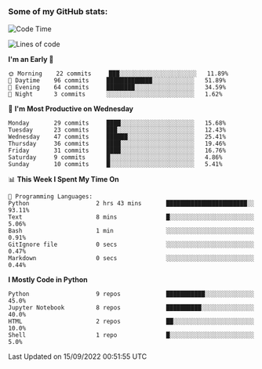 ##
### Some of my GitHub stats:


<!--START_SECTION:waka-->
![Code Time](http://img.shields.io/badge/Code%20Time-2%20hrs%2055%20mins-blue)

![Lines of code](https://img.shields.io/badge/From%20Hello%20World%20I%27ve%20Written-9%20Million%20lines%20of%20code-blue)

**I'm an Early 🐤** 

```text
🌞 Morning    22 commits     ███░░░░░░░░░░░░░░░░░░░░░░   11.89% 
🌆 Daytime    96 commits     █████████████░░░░░░░░░░░░   51.89% 
🌃 Evening    64 commits     ████████░░░░░░░░░░░░░░░░░   34.59% 
🌙 Night      3 commits      ░░░░░░░░░░░░░░░░░░░░░░░░░   1.62%

```
📅 **I'm Most Productive on Wednesday** 

```text
Monday       29 commits     ████░░░░░░░░░░░░░░░░░░░░░   15.68% 
Tuesday      23 commits     ███░░░░░░░░░░░░░░░░░░░░░░   12.43% 
Wednesday    47 commits     ██████░░░░░░░░░░░░░░░░░░░   25.41% 
Thursday     36 commits     ████░░░░░░░░░░░░░░░░░░░░░   19.46% 
Friday       31 commits     ████░░░░░░░░░░░░░░░░░░░░░   16.76% 
Saturday     9 commits      █░░░░░░░░░░░░░░░░░░░░░░░░   4.86% 
Sunday       10 commits     █░░░░░░░░░░░░░░░░░░░░░░░░   5.41%

```


📊 **This Week I Spent My Time On** 

```text
💬 Programming Languages: 
Python                   2 hrs 43 mins       ███████████████████████░░   93.11% 
Text                     8 mins              █░░░░░░░░░░░░░░░░░░░░░░░░   5.06% 
Bash                     1 min               ░░░░░░░░░░░░░░░░░░░░░░░░░   0.91% 
GitIgnore file           0 secs              ░░░░░░░░░░░░░░░░░░░░░░░░░   0.47% 
Markdown                 0 secs              ░░░░░░░░░░░░░░░░░░░░░░░░░   0.44%

```

**I Mostly Code in Python** 

```text
Python                   9 repos             ███████████░░░░░░░░░░░░░░   45.0% 
Jupyter Notebook         8 repos             ██████████░░░░░░░░░░░░░░░   40.0% 
HTML                     2 repos             ██░░░░░░░░░░░░░░░░░░░░░░░   10.0% 
Shell                    1 repo              █░░░░░░░░░░░░░░░░░░░░░░░░   5.0%

```



 Last Updated on 15/09/2022 00:51:55 UTC
<!--END_SECTION:waka-->

